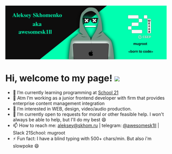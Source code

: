 ![Social banner for awesomesk1ll](https://github.com/awesomesk1ll/about/blob/main/banner.svg)

# Hi, welcome to my page! <img src="https://raw.githubusercontent.com/MartinHeinz/MartinHeinz/master/wave.gif" width="30px" style="max-width:100%;">

- 🌱  I’m currently learning programming at [School 21](https://21-school.ru/)
- 🔭  Atm I’m working as a junior frontend developer with firm that provides enterprise content management integration
- 🤩  I’m interested in WEB, design, video/audio production.
- 💬  I’m currently open to requests for moral or other feasible help. I won't always be able to help, but I'll do my best 😄
- 📫  How to reach me: [aleksey@skhom.ru](mailto:aleksey@skhom.ru) | telegram: [@awesomesk1ll](https://t.me/awesomesk1ll) | Slack 21School: mugroot
- ⚡  Fun fact: I have a blind typing with 500+ chars/min. But also i'm slowpoke 😄
